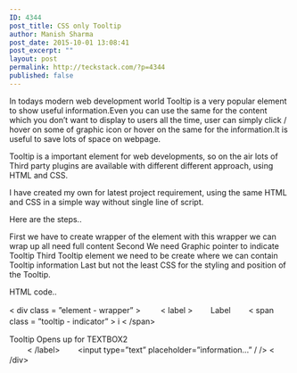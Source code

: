 ```yaml
---
ID: 4344
post_title: CSS only Tooltip
author: Manish Sharma
post_date: 2015-10-01 13:08:41
post_excerpt: ""
layout: post
permalink: http://teckstack.com/?p=4344
published: false
---
```

In todays modern web development world Tooltip is a very popular element to show useful information.Even you can use the same
for the content which you don’t want to display to users all the time, user can simply click / hover on some of graphic icon or hover on the same
for the information.It is useful to save lots of space on webpage.

Tooltip is a important element
for web developments, so on the air lots of Third party plugins are available with different different approach, using HTML and CSS.

I have created my own
for latest project requirement, using the same HTML and CSS in a simple way without single line of script.

Here are the steps..

First we have to create wrapper of the element with this wrapper we can wrap up all need full content
Second We need Graphic pointer to indicate Tooltip
Third Tooltip element we need to be create where we can contain Tooltip information
Last but not the least CSS
for the styling and position of the Tooltip.

HTML code..

< div class = ”element - wrapper” > 　　 < label > 　　Label　　 < span class = ”tooltip - indicator” > i < /span>
　　<div class=”tooltip-box”>Tooltip Opens up for TEXTBOX2</div> 　　 < /label>
　　<input type=”text” placeholder=”information...” / /> < /div>